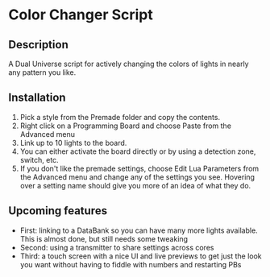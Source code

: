 # Color Changer Script
## Description
A Dual Universe script for actively changing the colors of lights in nearly any pattern you like.
## Installation
1. Pick a style from the Premade folder and copy the contents.
2. Right click on a Programming Board and choose Paste from the Advanced menu
3. Link up to 10 lights to the board.
4. You can either activate the board directly or by using a detection zone, switch, etc.
5. If you don't like the premade settings, choose Edit Lua Parameters from the Advanced menu and change any of the settings you see. Hovering over a setting name should give you more of an idea of what they do.

## Upcoming features
- First: linking to a DataBank so you can have many more lights available. This is almost done, but still needs some tweaking
- Second: using a transmitter to share settings across cores
- Third: a touch screen with a nice UI and live previews to get just the look you want without having to fiddle with numbers and restarting PBs